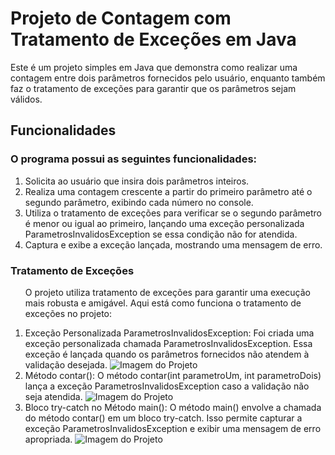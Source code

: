 <h1>Projeto de Contagem com Tratamento de Exceções em Java</h1>
<p>Este é um projeto simples em Java que demonstra como realizar uma contagem entre dois parâmetros fornecidos pelo usuário, enquanto também faz o tratamento de exceções para garantir que os parâmetros sejam válidos.
</p>

<h2>Funcionalidades</h2>
<h3>O programa possui as seguintes funcionalidades:</h3>

<ol>
  
<li>Solicita ao usuário que insira dois parâmetros inteiros.</li>
<li>Realiza uma contagem crescente a partir do primeiro parâmetro até o segundo parâmetro, exibindo cada número no console.</li>
<li>Utiliza o tratamento de exceções para verificar se o segundo parâmetro é menor ou igual ao primeiro, lançando uma exceção personalizada ParametrosInvalidosException se essa condição não for atendida.</li>
<li>Captura e exibe a exceção lançada, mostrando uma mensagem de erro.</li>

</ol>

<h3>Tratamento de Exceções</h3>
<ol>
  
O projeto utiliza tratamento de exceções para garantir uma execução mais robusta e amigável. Aqui está como funciona o tratamento de exceções no projeto:

<li>
<bold>Exceção Personalizada ParametrosInvalidosException:</bold>
Foi criada uma exceção personalizada chamada ParametrosInvalidosException. Essa exceção é lançada quando os parâmetros fornecidos não atendem à validação desejada.
<img src="https://github.com/MariaEduardaLeal/Contagem_com_tratamento_de_excecoes/raw/main/assets/71770176/72772412-9328-4fb2-8d7f-14d8197a351a.png" alt="Imagem do Projeto">
</li>
<li>
<bold>Método contar():</bold>
O método contar(int parametroUm, int parametroDois) lança a exceção ParametrosInvalidosException caso a validação não seja atendida.
<img src="https://github.com/MariaEduardaLeal/Contagem_com_tratamento_de_excecoes/assets/71770176/0b651790-8241-49d2-81a8-f9fb1f2a93c6" alt="Imagem do Projeto">
</li>
<li>
<bold>Bloco try-catch no Método main():</bold>
O método main() envolve a chamada do método contar() em um bloco try-catch. Isso permite capturar a exceção ParametrosInvalidosException e exibir uma mensagem de erro apropriada.
<img src="https://github.com/MariaEduardaLeal/Contagem_com_tratamento_de_excecoes/assets/71770176/f1b5a8a4-d3b7-4a09-a87f-7a9792871584" alt="Imagem do Projeto">

</li>
</ol>
